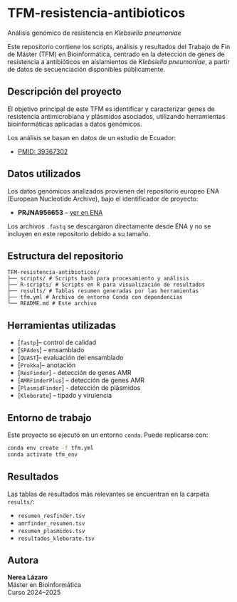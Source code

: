 # TFM-resistencia-antibioticos
Análisis genómico de resistencia en *Klebsiella pneumoniae*

Este repositorio contiene los scripts, análisis y resultados del Trabajo de Fin de Máster (TFM) en Bioinformática, centrado en la detección de genes de resistencia a antibióticos en aislamientos de *Klebsiella pneumoniae*, a partir de datos de secuenciación disponibles públicamente.

## Descripción del proyecto

El objetivo principal de este TFM es identificar y caracterizar genes de resistencia antimicrobiana y plásmidos asociados, utilizando herramientas bioinformáticas aplicadas a datos genómicos.

Los análisis se basan en datos de un estudio de Ecuador:

- [PMID: 39367302](https://pubmed.ncbi.nlm.nih.gov/39367302/)

## Datos utilizados

Los datos genómicos analizados provienen del repositorio europeo ENA (European Nucleotide Archive), bajo el identificador de proyecto:

- **PRJNA956653** – [ver en ENA](https://www.ebi.ac.uk/ena/browser/view/PRJNA956653)

Los archivos `.fastq` se descargaron directamente desde ENA y no se incluyen en este repositorio debido a su tamaño.

## Estructura del repositorio
```
TFM-resistencia-antibioticos/
├── scripts/ # Scripts bash para procesamiento y análisis
├── R-scripts/ # Scripts en R para visualización de resultados
├── results/ # Tablas resumen generadas por las herramientas
├── tfm.yml # Archivo de entorno Conda con dependencias
└── README.md # Este archivo
```

## Herramientas utilizadas

- [`fastp`]– control de calidad
- [`SPAdes`] – ensamblado
- [`QUAST`]– evaluación del ensamblado
- [`Prokka`]– anotación
- [`ResFinder`] - detección de genes AMR
- [`AMRFinderPlus`] – detección de genes AMR
- [`PlasmidFinder`] - detección de plásmidos
- [`Kleborate`] – tipado y virulencia


## Entorno de trabajo

Este proyecto se ejecutó en un entorno `conda`. Puede replicarse con:

```bash
conda env create -f tfm.yml
conda activate tfm_env
```

## Resultados

Las tablas de resultados más relevantes se encuentran en la carpeta `results/`:
- `resumen_resfinder.tsv`
- `amrfinder_resumen.tsv`
- `resumen_plasmidos.tsv`
- `resultados_kleborate.tsv`

## Autora

**Nerea Lázaro**  
Máster en Bioinformática  
Curso 2024–2025
